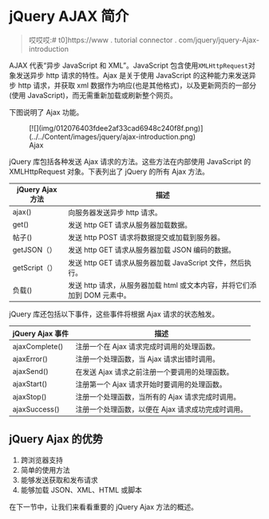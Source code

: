 # jQuery AJAX 简介

> 哎哎哎:# t0]https://www . tutorial connector . com/jquery/jquery-Ajax-introduction

AJAX 代表“异步 JavaScript 和 XML”。JavaScript 包含使用`XMLHttpRequest`对象发送异步 http 请求的特性。Ajax 是关于使用 JavaScript 的这种能力来发送异步 http 请求，并获取 xml 数据作为响应(也是其他格式)，以及更新网页的一部分(使用 JavaScript)，而无需重新加载或刷新整个网页。

下图说明了 Ajax 功能。

<figure>[![](img/012076403fdee2af33cad6948c240f8f.png)](../../Content/images/jquery/ajax-introduction.png)

<figcaption>Ajax</figcaption>

</figure>

jQuery 库包括各种发送 Ajax 请求的方法。这些方法在内部使用 JavaScript 的 XMLHttpRequest 对象。下表列出了 jQuery 的所有 Ajax 方法。

| jQuery Ajax 方法 | 描述 |
| --- | --- |
| ajax() | 向服务器发送异步 http 请求。 |
| get() | 发送 http GET 请求从服务器加载数据。 |
| 帖子() | 发送 http POST 请求将数据提交或加载到服务器。 |
| getJSON（） | 发送 http GET 请求从服务器加载 JSON 编码的数据。 |
| getScript（） | 发送 http GET 请求从服务器加载 JavaScript 文件，然后执行。 |
| 负载() | 发送 http 请求，从服务器加载 html 或文本内容，并将它们添加到 DOM 元素中。 |

jQuery 库还包括以下事件，这些事件将根据 Ajax 请求的状态触发。

| jQuery Ajax 事件 | 描述 |
| --- | --- |
| ajaxComplete() | 注册一个在 Ajax 请求完成时调用的处理函数。 |
| ajaxError() | 注册一个处理函数，当 Ajax 请求出错时调用。 |
| ajaxSend() | 在发送 Ajax 请求之前注册一个要调用的处理函数。 |
| ajaxStart() | 注册第一个 Ajax 请求开始时要调用的处理函数。 |
| ajaxStop() | 注册一个处理函数，当所有的 Ajax 请求完成时调用。 |
| ajaxSuccess() | 注册一个处理函数，以便在 Ajax 请求成功完成时调用。 |

## jQuery Ajax 的优势

1.  跨浏览器支持
2.  简单的使用方法
3.  能够发送获取和发布请求
4.  能够加载 JSON、XML、HTML 或脚本

在下一节中，让我们来看看重要的 jQuery Ajax 方法的概述。